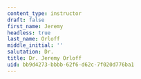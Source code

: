 ```yaml
---
content_type: instructor
draft: false
first_name: Jeremy
headless: true
last_name: Orloff
middle_initial: ''
salutation: Dr.
title: Dr. Jeremy Orloff
uid: bb9d4273-bbbb-62f6-d62c-7f020d776ba1
---
```

